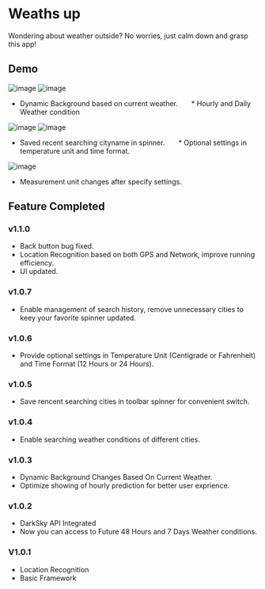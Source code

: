 # Weaths up

Wondering about weather outside? No worries, just calm down and grasp this app!



## Demo


![image](https://github.com/zaneran/Weaths_up/raw/master/raw/image_folder/First_page.png)         ![image](https://github.com/zaneran/Weaths_up/raw/master/raw/image_folder/hourly_folded.png)
* Dynamic Background based on current weather.       * Hourly and Daily Weather condition

![image](https://github.com/zaneran/Weaths_up/raw/master/raw/image_folder/spinner_dropping.png)       ![image](https://github.com/zaneran/Weaths_up/raw/master/raw/image_folder/Setting.png)
* Saved recent searching cityname in spinner.       * Optional settings in temperature unit and time format.

![image](https://github.com/zaneran/Weaths_up/raw/master/raw/image_folder/After_Setting.png)
* Measurement unit changes after specify settings.

## Feature Completed

### v1.1.0

* Back button bug fixed.
* Location Recognition based on both GPS and Network, improve running efficiency.
* UI updated.

### v1.0.7

* Enable management of search history, remove unnecessary cities to keey your favorite spinner updated.

### v1.0.6

* Provide optional settings in Temperature Unit (Centigrade or Fahrenheit) and Time Format (12 Hours or 24 Hours).

### v1.0.5

* Save rencent searching cities in toolbar spinner for convenient switch.

### v1.0.4

* Enable searching weather conditions of different cities.

### v1.0.3

* Dynamic Background Changes Based On Current Weather.
* Optimize showing of hourly prediction for better user exprience.

### v1.0.2

* DarkSky API Integrated
* Now you can access to Future 48 Hours and 7 Days Weather conditions.

### V1.0.1

* Location Recognition
* Basic Framework
